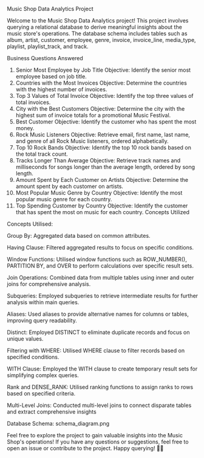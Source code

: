 Music Shop Data Analytics Project

Welcome to the Music Shop Data Analytics project! This project involves querying a relational database to derive meaningful insights about the music store's operations. The database schema includes tables such as album, artist, customer, employee, genre, invoice, invoice_line, media_type, playlist, playlist_track, and track.

Business Questions Answered

1. Senior Most Employee by Job Title
Objective: Identify the senior most employee based on job title.
2. Countries with the Most Invoices
Objective: Determine the countries with the highest number of invoices.
3. Top 3 Values of Total Invoice
Objective: Identify the top three values of total invoices.
4. City with the Best Customers
Objective: Determine the city with the highest sum of invoice totals for a promotional Music Festival.
5. Best Customer
Objective: Identify the customer who has spent the most money.
6. Rock Music Listeners
Objective: Retrieve email, first name, last name, and genre of all Rock Music listeners, ordered alphabetically.
7. Top 10 Rock Bands
Objective: Identify the top 10 rock bands based on the total track count.
8. Tracks Longer Than Average
Objective: Retrieve track names and milliseconds for songs longer than the average length, ordered by song length.
9. Amount Spent by Each Customer on Artists
Objective: Determine the amount spent by each customer on artists.
10. Most Popular Music Genre by Country
Objective: Identify the most popular music genre for each country.
11. Top Spending Customer by Country
Objective: Identify the customer that has spent the most on music for each country.
Concepts Utilized

Concepts Utilised:
 

Group By: Aggregated data based on common attributes.

Having Clause: Filtered aggregated results to focus on specific conditions.

Window Functions: Utilised window functions such as ROW_NUMBER(), PARTITION BY, and OVER to perform calculations over specific result sets.

Join Operations: Combined data from multiple tables using inner and outer joins for comprehensive analysis.

Subqueries: Employed subqueries to retrieve intermediate results for further analysis within main queries.

Aliases: Used aliases to provide alternative names for columns or tables, improving query readability.

Distinct: Employed DISTINCT to eliminate duplicate records and focus on unique values.

Filtering with WHERE: Utilised WHERE clause to filter records based on specified conditions.

WITH Clause: Employed the WITH clause to create temporary result sets for simplifying complex queries.

Rank and DENSE_RANK: Utilised ranking functions to assign ranks to rows based on specified criteria.

Multi-Level Joins: Conducted multi-level joins to connect disparate tables and extract comprehensive insights



Database Schema: schema_diagram.png

Feel free to explore the project to gain valuable insights into the Music Shop's operations! If you have any questions or suggestions, feel free to open an issue or contribute to the project. Happy querying! 🎵✨
